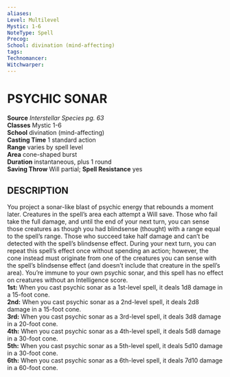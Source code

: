 ```yaml
---
aliases: 
Level: Multilevel
Mystic: 1-6
NoteType: Spell
Precog: 
School: divination (mind-affecting)  
tags: 
Technomancer: 
Witchwarper: 
---
```

# PSYCHIC SONAR

**Source** _Interstellar Species pg. 63_  
**Classes** Mystic 1-6  
**School** divination (mind-affecting)  
**Casting Time** 1 standard action  
**Range** varies by spell level  
**Area** cone-shaped burst  
**Duration** instantaneous, plus 1 round  
**Saving Throw** Will partial; **Spell Resistance** yes

## DESCRIPTION

You project a sonar-like blast of psychic energy that rebounds a moment later. Creatures in the spell’s area each attempt a Will save. Those who fail take the full damage, and until the end of your next turn, you can sense those creatures as though you had blindsense (thought) with a range equal to the spell’s range. Those who succeed take half damage and can’t be detected with the spell’s blindsense effect. During your next turn, you can repeat this spell’s effect once without spending an action; however, the cone instead must originate from one of the creatures you can sense with the spell’s blindsense effect (and doesn’t include that creature in the spell’s area). You’re immune to your own psychic sonar, and this spell has no effect on creatures without an Intelligence score.  
**1st:** When you cast psychic sonar as a 1st-level spell, it deals 1d8 damage in a 15-foot cone.  
**2nd:** When you cast psychic sonar as a 2nd-level spell, it deals 2d8 damage in a 15-foot cone.  
**3rd:** When you cast psychic sonar as a 3rd-level spell, it deals 3d8 damage in a 20-foot cone.  
**4th:** When you cast psychic sonar as a 4th-level spell, it deals 5d8 damage in a 30-foot cone.  
**5th:** When you cast psychic sonar as a 5th-level spell, it deals 5d10 damage in a 30-foot cone.  
**6th:** When you cast psychic sonar as a 6th-level spell, it deals 7d10 damage in a 60-foot cone.